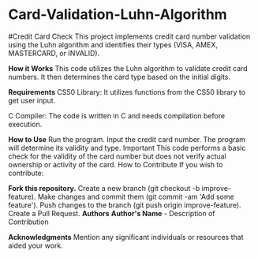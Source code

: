 # Card-Validation-Luhn-Algorithm

#Credit Card Check
This project implements credit card number validation using the Luhn algorithm and identifies their types (VISA, AMEX, MASTERCARD, or INVALID).

**How it Works**
This code utilizes the Luhn algorithm to validate credit card numbers. It then determines the card type based on the initial digits.

**Requirements**
CS50 Library: It utilizes functions from the CS50 library to get user input.

C Compiler: The code is written in C and needs compilation before execution.

**How to Use**
Run the program.
Input the credit card number.
The program will determine its validity and type.
Important
This code performs a basic check for the validity of the card number but does not verify actual ownership or activity of the card.
How to Contribute
If you wish to contribute:

**Fork this repository.**
Create a new branch (git checkout -b improve-feature).
Make changes and commit them (git commit -am 'Add some feature').
Push changes to the branch (git push origin improve-feature).
Create a Pull Request.
**Authors**
**Author's Name** - Description of Contribution

**Acknowledgments**
Mention any significant individuals or resources that aided your work.
